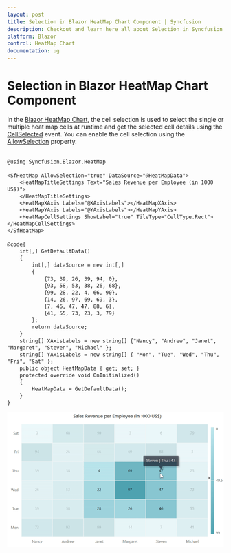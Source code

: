 ```yaml
---
layout: post
title: Selection in Blazor HeatMap Chart Component | Syncfusion
description: Checkout and learn here all about Selection in Syncfusion Blazor HeatMap Chart component and much more.
platform: Blazor
control: HeatMap Chart
documentation: ug
---
```


# Selection in Blazor HeatMap Chart Component

In the [Blazor HeatMap Chart](https://www.syncfusion.com/blazor-components/blazor-heatmap-chart), the cell selection is used to select the single or multiple heat map cells at runtime and get the selected cell details using the [CellSelected](https://help.syncfusion.com/cr/blazor/Syncfusion.Blazor.HeatMap.HeatMapEvents.html#Syncfusion_Blazor_HeatMap_HeatMapEvents_CellSelected) event. You can enable the cell selection using the [AllowSelection](https://help.syncfusion.com/cr/blazor/Syncfusion.Blazor.HeatMap.SfHeatMap-1.html#Syncfusion_Blazor_HeatMap_SfHeatMap_1_AllowSelection) property.

```cshtml

@using Syncfusion.Blazor.HeatMap

<SfHeatMap AllowSelection="true" DataSource="@HeatMapData">
    <HeatMapTitleSettings Text="Sales Revenue per Employee (in 1000 US$)">
    </HeatMapTitleSettings>
    <HeatMapXAxis Labels="@XAxisLabels"></HeatMapXAxis>
    <HeatMapYAxis Labels="@YAxisLabels"></HeatMapYAxis>
    <HeatMapCellSettings ShowLabel="true" TileType="CellType.Rect"></HeatMapCellSettings>
</SfHeatMap>

@code{
    int[,] GetDefaultData()
    {
        int[,] dataSource = new int[,]
        {
            {73, 39, 26, 39, 94, 0},
            {93, 58, 53, 38, 26, 68},
            {99, 28, 22, 4, 66, 90},
            {14, 26, 97, 69, 69, 3},
            {7, 46, 47, 47, 88, 6},
            {41, 55, 73, 23, 3, 79}
        };
        return dataSource;
    }
    string[] XAxisLabels = new string[] {"Nancy", "Andrew", "Janet", "Margaret", "Steven", "Michael" };
    string[] YAxisLabels = new string[] { "Mon", "Tue", "Wed", "Thu", "Fri", "Sat" };
    public object HeatMapData { get; set; }
    protected override void OnInitialized()
    {
        HeatMapData = GetDefaultData();
    }
}

```

![Selection in Blazor HeatMap Chart](images/blazor-heatmap-chart-selection.png)